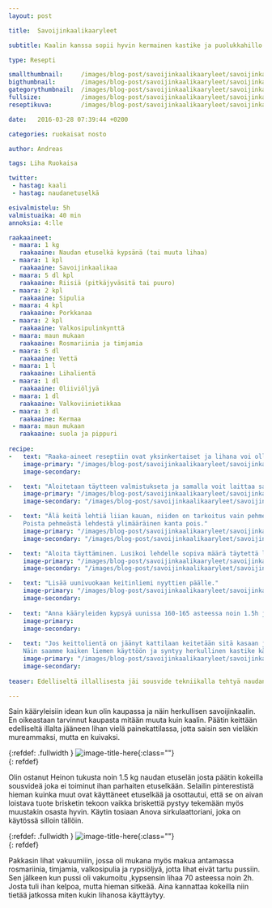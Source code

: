 ```yaml
---
layout: post

title:	Savoijinkaalikaaryleet

subtitle: Kaalin kanssa sopii hyvin kermainen kastike ja puolukkahillo

type: Resepti

smallthumbnail: 	/images/blog-post/savoijinkaalikaaryleet/savoijinkaalikaaryleet-150.jpg
bigthumbnail:		/images/blog-post/savoijinkaalikaaryleet/savoijinkaalikaaryleet-700.jpg
gategorythumbnail: 	/images/blog-post/savoijinkaalikaaryleet/savoijinkaalikaaryleet-450.jpg
fullsize: 			/images/blog-post/savoijinkaalikaaryleet/savoijinkaalikaaryleet-fullsize.jpg
reseptikuva:		/images/blog-post/savoijinkaalikaaryleet/savoijinkaalikaaryleet-blogpost-14.jpg

date:	2016-03-28 07:39:44 +0200

categories: ruokaisat nosto

author: Andreas

tags: Liha Ruokaisa

twitter: 
 - hastag: kaali
 - hastag: naudanetuselkä

esivalmistelu: 5h
valmistuaika: 40 min
annoksia: 4:lle

raakaaineet:
 - maara: 1 kg
   raakaaine: Naudan etuselkä kypsänä (tai muuta lihaa)
 - maara: 1 kpl
   raakaaine: Savoijinkaalikaa
 - maara: 5 dl kpl
   raakaaine: Riisiä (pitkäjyväsitä tai puuro)
 - maara: 2 kpl
   raakaaine: Sipulia
 - maara: 4 kpl
   raakaaine: Porkkanaa
 - maara: 2 kpl
   raakaaine: Valkosipulinkynttä 
 - maara: maun mukaan
   raakaaine: Rosmariinia ja timjamia 
 - maara: 5 dl
   raakaaine: Vettä
 - maara: 1 l
   raakaaine: Lihalientä
 - maara: 1 dl
   raakaaine: Oliiviöljyä
 - maara: 1 dl
   raakaaine: Valkoviinietikkaa
 - maara: 3 dl
   raakaaine: Kermaa     
 - maara: maun mukaan
   raakaaine: suola ja pippuri
       
recipe:
-   text: "Raaka-aineet reseptiin ovat yksinkertaiset ja lihana voi olla mitä tahansa,vaikka jauhenlihaa. Paras tulos tulee keitetystä lihasta joka painekattilassa kypsennetty makuaineiden kanssa kuten, esimerkiksi sipulinkuoret, porkkanaa, selleriä, rosmariinia ja timjamia. Mitä täyteyläsempi maku lihassa sitä parempi lopputulos."
    image-primary: "/images/blog-post/savoijinkaalikaaryleet/savoijinkaalikaaryleet-blogpost-5.jpg"
    image-secondary: 

-   text: "Aloitetaan täytteen valmistukseta ja samalla voit laittaa savoijinkaalin lehdet kiehumaan veteen tai lihaliemeen, joka on jäänyt lihan keitosta jäljelle. Raasta porkkanat, pilko sipulit, yrtit ja sekoita riisit sekä lihat sekaisin."
    image-primary: "/images/blog-post/savoijinkaalikaaryleet/savoijinkaalikaaryleet-blogpost-6.jpg"
    image-secondary: "/images/blog-post/savoijinkaalikaaryleet/savoijinkaalikaaryleet-blogpost-7.jpg"

-   text: "Älä keitä lehtiä liian kauan, niiden on tarkoitus vain pehmetä hieman jotta ne on helpompi käsitellä. 
	Poista pehmeästä lehdestä ylimääräinen kanta pois."
    image-primary: "/images/blog-post/savoijinkaalikaaryleet/savoijinkaalikaaryleet-blogpost-8.jpg"
    image-secondary: "/images/blog-post/savoijinkaalikaaryleet/savoijinkaalikaaryleet-blogpost-9.jpg"

-   text: "Aloita täyttäminen. Lusikoi lehdelle sopiva määrä täytettä lehden varsiosaan ja rullaa nätiksi nyytiksi. Nostele nyytit uunivuokaan."
    image-primary: "/images/blog-post/savoijinkaalikaaryleet/savoijinkaalikaaryleet-blogpost-10.jpg"
    image-secondary: "/images/blog-post/savoijinkaalikaaryleet/savoijinkaalikaaryleet-blogpost-11.jpg"

-   text: "Lisää uunivuokaan keitinliemi nyyttien päälle."
    image-primary: "/images/blog-post/savoijinkaalikaaryleet/savoijinkaalikaaryleet-blogpost-12.jpg"
    image-secondary: 
    
-   text: "Anna kääryleiden kypsyä uunissa 160-165 asteessa noin 1.5h jotta riisi kypsyy. Kypsennys aika voi vaihdella. Kokeilemalla välillä isointa käärylettä varmistat kypsyyden."
    image-primary:
    image-secondary:     
 
-   text: "Jos keittolientä on jäänyt kattilaan keitetään sitä kasaan jotta sitä on noin 2 dl jäljellä ja lisätään kerma sekaan.
	Näin saamme kaiken liemen käyttöön ja syntyy herkullinen kastike kääryleiden seuraksi. Tarjoile kääryleet myös puolukkahillon kanssa. Hyvää ruokahalua."
    image-primary: "/images/blog-post/savoijinkaalikaaryleet/savoijinkaalikaaryleet-blogpost-14.jpg"
    image-secondary:      
    
teaser: Edelliseltä illallisesta jäi sousvide tekniikalla tehtyä naudan etuselkää josta valmistui seuraavana päivänä herkulliset kääryleet.

---
```


<section>
<p>
	Sain kääryleisiin idean kun olin kaupassa ja näin herkullisen savoijinkaalin. En oikeastaan tarvinnut kaupasta mitään muuta kuin kaalin. 
	Päätin keittään edelliseltä illalta jääneen lihan vielä painekattilassa, jotta saisin sen vieläkin mureammaksi, mutta en kuivaksi. 
</p>
</section>

{:refdef: .fullwidth }
![image-title-here](/images/blog-post/savoijinkaalikaaryleet/savoijinkaalikaaryleet-blogpost-2.jpg){:class=""}	
{: refdef}

<section>
<p>
	Olin ostanut Heinon tukusta noin 1.5 kg naudan etuselän josta päätin kokeilla sousvideä joka ei toiminut ihan parhaiten etuselkään.
	Selailin pinterestistä hieman kuinka muut ovat käyttäneet etuselkää ja osottautui, että se on aivan loistava tuote brisketin tekoon vaikka briskettiä pystyy tekemään myös muustakin osasta hyvin. Käytin tosiaan Anova sirkulaattoriani, joka on käytössä silloin tällöin. 
</p>
</section>

{:refdef: .fullwidth }
![image-title-here](/images/blog-post/savoijinkaalikaaryleet/savoijinkaalikaaryleet-blogpost-3.jpg){:class=""}	
{: refdef}

<section>
<p>
	Pakkasin lihat vakuumiiin, jossa oli mukana myös makua antamassa rosmariinia, timjamia, valkosipulia ja rypsiöljyä, jotta lihat eivät tartu pussiin.
	Sen jälkeen kun pussi oli vakumoitu ,kypsensin lihaa 70 asteessa noin 2h. Josta tuli ihan kelpoa, mutta hieman sitkeää. Aina kannattaa kokeilla niin 
	tietää jatkossa miten kukin lihanosa käyttäytyy.
</p>
</section>